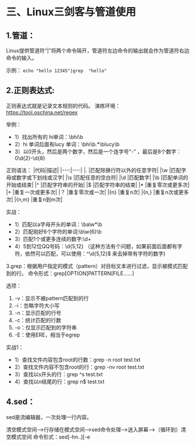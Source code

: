 # 三、Linux三剑客与管道使用
## 1.管道：
Linux提供管道符“|”将两个命令隔开，管道符左边命令的输出就会作为管道符右边命令的输入。

示例：
`echo "hello 12345"|grep  "hello"    `

## 2.正则表达式:
正则表达式就是记录文本规则的代码。
演练环境：https://tool.oschina.net/regex

举例：
- 1）找出所有的 hi单词：\bhi\b
- 2）hi 单词后面有lucy 单词：\bhi\b.*\blucy\b
- 3）以0开头，然后是两个数字，然后是一个连字号“-” ，最后是8个数字：0\d{2}-\d{8}

正则语法：
|代码|描述|
|---:|---:|
|. |匹配除换行符以外的任意字符|
|\w |匹配字母或数字或下划线或汉字|
|\s |匹配任意的空白符|
|\d |匹配数字|
|\b |匹配单词的开始或结束|
|^  |匹配字符串的开始|
|$  |匹配字符串的结束|
|*  |重复零次或更多次|
|+ |重复一次或更多次|
|？  |重复零次或一次|
|{n} |重复n次|
|{n,}  |重复n次或更多次|
|{n,m}  |重复n到m次|

实战：
- 1）匹配以a字母开头的单词：\ba\w*\b
- 2）匹配刚好6个字符的单词:\b\w{6}\b
- 3）匹配1个或更多连续的数字:\d+
- 4）5到12位QQ号码：\d{5,12}  （这种方法有个问题，如果前面后面都有字符，依然可以匹配，可以使用：^\d{5,12}$   来去掉带有字符的数字)   

3.grep：根据用户指定的模式（pattern）对目标文本进行过滤，显示被模式匹配到的行。
命令形式：grep[OPTION]PATTERN[FILE……]

选项：
1) -v：显示不被pattern匹配到的行
2) -i：忽略字符大小写
3) -n：显示匹配的行号
4) -c：统计匹配的行数
5) -o：仅显示匹配到的字符串
6) -E：使用ERE，相当于egrep

实战1：
- 1）查找文件内容包含root的行数：grep -n root test.txt
- 2）查找文件内容不包含root的行：grep -nv root test.txt
- 3）查找以s开头的行：grep  ^s test.txt
- 4）查找以n结尾的行：grep n$ test.txt

## 4.sed：
sed是流编辑器，一次处理一行内容。

清空模式空间—>行存储在模式空间—>sed命令处理—>送入屏幕—>（循环到）清空模式空间
命令形式：sed[-hn..][-e<script>][-f<script FILE>][FILE]
命令解析：
- 1）[-hn]
      -h: 显示帮助
      -n：仅显示script处理后的结果
- 2）[-e<script>][-f<script FILE>]
     -e<script>：以选项中指定的script来处理输入的文本文件。
     -f<script文件>：以选项中指定的script文件来处理输入的文本文件。 

常用动作：
- 1）a：新增  sed -e '4 a newline'(使用sed执行一个脚本，脚本的内容是：在第四行新增加一个 newline)
- 2）c：取代  sed -e '2,5c No 2-5 number'（使用sed执行一个脚本，脚本的内容是使用“No 2-5 number”来取代2到5行的内容）
- 3）d：删除  sed -e '2,5d'（使用sed执行一个脚本，脚本的内容是删除2到5行）
- 4）i：插入   sed -e '2i newline'(使用sed执行一个脚本，脚本的内容是：在第二行前面插入一个新行，叫： newline)
- 5）p: 打印    sed -n '/root/p'（打印匹配到“root”的内容）
- 6）s：取代   sed -e 's/old/new/g'（使用后面的内容new取代前面的old，/g 是代表全局的意思）

实战1：
1）查看帮助：
      `man  sed
      sed -h`
2）在第四行后天就新的字符串：
      ` sed  '4 a neline testfile' test.txt`
3）在第二行后加上newline
      `sed ‘2a drink tea’ test.txt`
4）在第二行前加上newline
     ` sed '2i drink tea' test.txt`
5）全局替换
      `sed -e ‘s/root/hello/g’ test.txt`
6）直接修改文件内容
     ` sed -i 's/root/hello/g' test.txt`
     
## 5.awk:
定义：把文件逐行的读入，以空格为默认分隔符将每行切片，切开的部分在进行后续处理。

把行作为输入，并赋值给$0—>将行切段，从$1开始—>对行匹配正则/执行动作—>打印内容—>（循环到）把行作为输入，并赋值给$0

命令形式：awk 'pattern+action'[FILE]

命令解析：
- 1）pattern+action
     - -pattern 正则表达式
     - -action 对匹配到的内容执行的命令（默认为输出每行内容）

常用参数：
- 1） FILENEME:awk 浏览的文件名
- 2） BEGIN：处理文本之前要执行的操作
- 3） END：处理文本之后要执行的操作
- 4） FS：设置输入域分隔符，等价于命令行 -F选项
- 5） NF：浏览记录的域的个数（列数）
- 6） NR：已读的记录数（行数）
- 7） OFS:输出域分隔符
- 8） ORS:输出记录分隔符
- 9） RS:控制记录分隔符
- 10） $0:整条记录
- 11）$1:表示当前行的第一个域……以此类推

实战1：

1）搜索/etc/passwd 有root 关键字的所有行，并显示对应的shell
      
    `awk -F：‘/root/{print $7}’ /etc/passwd`

2）打印/etc/passwd/的第二行信息

    `awk -F：'NR==2{print $0}' /etc/passwd`

实战2：

1）使用begin加入标题

`awk 'BEGIN {print "BEGIN","BEGIN"}{print $1 $2}' /etc/passwd `

2）自定义分隔符

`ech "111 222|333 444|555 666"|awk ‘BEGIN{NR=“|”}{print  $0}’`

